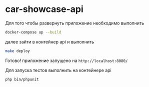 # car-showcase-api

Для того чтобы развернуть приложение необходимо выполнить
```bash
docker-compose up --build
```
далее зайти в контейнер api и выполнить
```bash
make deploy
```

Готово! приложение запущено на `http://localhost:8080/`

Для запуска тестов выполнить на контейнере api 
```bash
php bin/phpunit
```